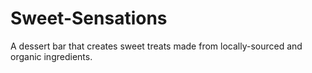 # Sweet-Sensations
A dessert bar that creates sweet treats made from locally-sourced and organic ingredients.
